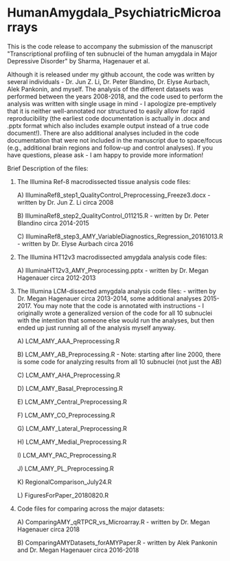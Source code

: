 # HumanAmygdala_PsychiatricMicroarrays

This is the code release to accompany the submission of the manuscript "Transcriptional profiling of ten subnuclei of the human amygdala in Major Depressive Disorder" by Sharma, Hagenauer et al.

Although it is released under my github account, the code was written by several individuals - Dr. Jun Z. Li, Dr. Peter Blandino, Dr. Elyse Aurbach, Alek Pankonin, and myself. The analysis of the different datasets was performed between the years 2008-2018, and the code used to perform the analysis was written with single usage in mind - I apologize pre-emptively that it is neither well-annotated nor structured to easily allow for rapid reproducibility (the earliest code documentation is actually in .docx and .pptx format which also includes example output instead of a true code document!). There are also additional analyses included in the code documentation that were not included in the manuscript due to space/focus (e.g., additional brain regions and follow-up and control analyses). If you have questions, please ask - I am happy to provide more information!

Brief Description of the files:

1) The Illumina Ref-8 macrodissected tissue analysis code files:

    A) IlluminaRef8_step1_QualityControl_Preprocessing_Freeze3.docx - written by Dr. Jun Z. Li circa 2008
  
    B) IlluminaRef8_step2_QualityControl_011215.R - written by Dr. Peter Blandino circa 2014-2015
  
    C) IlluminaRef8_step3_AMY_VariableDiagnostics_Regression_20161013.R - written by Dr. Elyse Aurbach circa 2016

2) The Illumina HT12v3 macrodissected amygdala analysis code files:

    A) IlluminaHT12v3_AMY_Preprocessing.pptx - written by Dr. Megan Hagenauer circa 2012-2013

3) The Illumina LCM-dissected amygdala analysis code files: - written by Dr. Megan Hagenauer circa 2013-2014, some additional analyses 2015-2017. You may note that the code is annotated with instructions - I originally wrote a generalized version of the code for all 10 subnuclei with the intention that someone else would run the analyses, but then ended up just running all of the analysis myself anyway.
  
    A) LCM_AMY_AAA_Preprocessing.R
  
    B) LCM_AMY_AB_Preprocessing.R - Note: starting after line 2000, there is some code for analyzing results from all 10 subnuclei (not just the AB)
  
    C) LCM_AMY_AHA_Preprocessing.R
  
    D) LCM_AMY_Basal_Preprocessing.R
  
    E) LCM_AMY_Central_Preprocessing.R
  
    F) LCM_AMY_CO_Preprocessing.R
  
    G) LCM_AMY_Lateral_Preprocessing.R
  
    H) LCM_AMY_Medial_Preprocessing.R
  
    I) LCM_AMY_PAC_Preprocessing.R
  
    J) LCM_AMY_PL_Preprocessing.R
  
    K) RegionalComparison_July24.R
  
    L) FiguresForPaper_20180820.R
 
4) Code files for comparing across the major datasets:

    A) ComparingAMY_qRTPCR_vs_Microarray.R - written by Dr. Megan Hagenauer circa 2018
  
    B) ComparingAMYDatasets_forAMYPaper.R - written by Alek Pankonin and Dr. Megan Hagenauer circa 2016-2018
